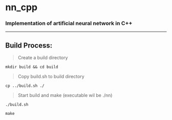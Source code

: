 # nn_cpp
### Implementation of artificial neural network in C++ 


---

## Build Process: 

> Create a build directory

`mkdir build && cd build`

> Copy build.sh to build directory

`cp ../build.sh ./`

> Start build and make (executable wil be ./nn)

`./build.sh`

`make`


